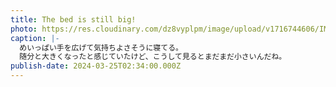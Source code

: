 ```yaml
---
title: The bed is still big!
photo: https://res.cloudinary.com/dz8vyplpm/image/upload/v1716744606/IMG_9307_ug1aql.jpg
caption: |-
  めいっぱい手を広げて気持ちよさそうに寝てる。
  随分と大きくなったと感じていたけど、こうして見るとまだまだ小さいんだね。
publish-date: 2024-03-25T02:34:00.000Z
---
```


